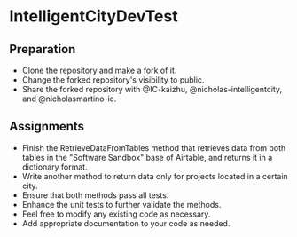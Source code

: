 # IntelligentCityDevTest

## Preparation
- Clone the repository and make a fork of it.
- Change the forked repository's visibility to public.
- Share the forked repository with @IC-kaizhu, @nicholas-intelligentcity, and @nicholasmartino-ic.

## Assignments
- Finish the RetrieveDataFromTables method that retrieves data from both tables in the "Software Sandbox" base of Airtable, and returns it in a dictionary format.
- Write another method to return data only for projects located in a certain city.
- Ensure that both methods pass all tests.
- Enhance the unit tests to further validate the methods.
- Feel free to modify any existing code as necessary.
- Add appropriate documentation to your code as needed.
